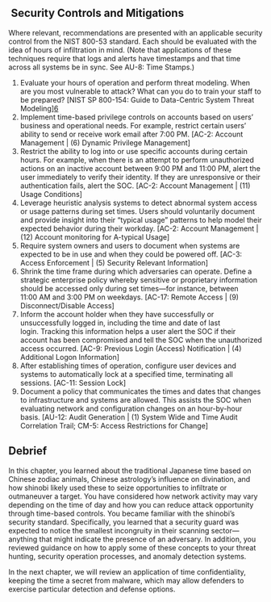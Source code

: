 ##  Security Controls and Mitigations

Where relevant, recommendations are presented with an applicable security control from the NIST 800-53 standard. Each should be evaluated with the idea of hours of infiltration in mind. (Note that applications of these techniques require that logs and alerts have timestamps and that time across all systems be in sync. See AU-8: Time Stamps.)

1. Evaluate your hours of operation and perform threat modeling. When are you most vulnerable to attack? What can you do to train your staff to be prepared? [NIST SP 800-154: Guide to Data-Centric System Threat Modeling][6](https://learning.oreilly.com/library/view/cyberjutsu/9781098128920/b01.xhtml#endnote-50)
2. Implement time-based privilege controls on accounts based on users’ business and operational needs. For example, restrict certain users’ ability to send or receive work email after 7:00 PM. [AC-2: Account Management | (6) Dynamic Privilege Management]
3. Restrict the ability to log into or use specific accounts during certain hours. For example, when there is an attempt to perform unauthorized actions on an inactive account between 9:00 PM and 11:00 PM, alert the user immediately to verify their identity. If they are unresponsive or their authentication fails, alert the SOC. [AC-2: Account Management | (11) Usage Conditions]
4. Leverage heuristic analysis systems to detect abnormal system access or usage patterns during set times. Users should voluntarily document and provide insight into their “typical usage” patterns to help model their expected behavior during their workday. [AC-2: Account Management | (12) Account monitoring for A-typical Usage]
5. Require system owners and users to document when systems are expected to be in use and when they could be powered off. [AC-3: Access Enforcement | (5) Security Relevant Information]
6. Shrink the time frame during which adversaries can operate. Define a strategic enterprise policy whereby sensitive or proprietary information should be accessed only during set times—for instance, between 11:00 AM and 3:00 PM on weekdays. [AC-17: Remote Access | (9) Disconnect/Disable Access]
7. Inform the account holder when they have successfully or unsuccessfully logged in, including the time and date of last login. Tracking this information helps a user alert the SOC if their account has been compromised and tell the SOC when the unauthorized access occurred. [AC-9: Previous Login (Access) Notification | (4) Additional Logon Information]
8. After establishing times of operation, configure user devices and systems to automatically lock at a specified time, terminating all sessions. [AC-11: Session Lock]
9. Document a policy that communicates the times and dates that changes to infrastructure and systems are allowed. This assists the SOC when evaluating network and configuration changes on an hour-by-hour basis. [AU-12: Audit Generation | (1) System Wide and Time Audit Correlation Trail; CM-5: Access Restrictions for Change]

## Debrief

In this chapter, you learned about the traditional Japanese time based on Chinese zodiac animals, Chinese astrology’s influence on divination, and how shinobi likely used these to seize opportunities to infiltrate or outmaneuver a target. You have considered how network activity may vary depending on the time of day and how you can reduce attack opportunity through time-based controls. You became familiar with the shinobi’s security standard. Specifically, you learned that a security guard was expected to notice the smallest incongruity in their scanning sector—anything that might indicate the presence of an adversary. In addition, you reviewed guidance on how to apply some of these concepts to your threat hunting, security operation processes, and anomaly detection systems.

In the next chapter, we will review an application of time confidentiality, keeping the time a secret from malware, which may allow defenders to exercise particular detection and defense options.
